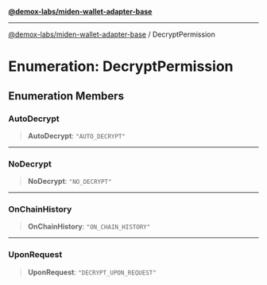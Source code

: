 [**@demox-labs/miden-wallet-adapter-base**](../README.md)

***

[@demox-labs/miden-wallet-adapter-base](../globals.md) / DecryptPermission

# Enumeration: DecryptPermission

## Enumeration Members

### AutoDecrypt

> **AutoDecrypt**: `"AUTO_DECRYPT"`

***

### NoDecrypt

> **NoDecrypt**: `"NO_DECRYPT"`

***

### OnChainHistory

> **OnChainHistory**: `"ON_CHAIN_HISTORY"`

***

### UponRequest

> **UponRequest**: `"DECRYPT_UPON_REQUEST"`
